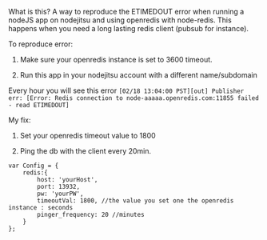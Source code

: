 What is this? A way to reproduce the ETIMEDOUT error when running a nodeJS app on nodejitsu and using openredis with node-redis. This happens when you need a long lasting redis client (pubsub for instance).


To reproduce error:

1. Make sure your openredis instance is set to 3600 timeout.

2. Run this app in your nodejitsu account with a different name/subdomain

Every hour you will see this error
```[02/18 13:04:00 PST][out] Publisher err: [Error: Redis connection to node-aaaaa.openredis.com:11855 failed - read ETIMEDOUT]```


My fix:

1. Set your openredis timeout value to 1800

2. Ping the db with the client every 20min.

```
var Config = {
    redis:{
        host: 'yourHost',
        port: 13932,
        pw: 'yourPW',
        timeoutVal: 1800, //the value you set one the openredis instance : seconds
        pinger_frequency: 20 //minutes
    }
};
```
